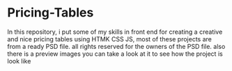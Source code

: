 # Pricing-Tables
In this repository, i put some of my skills in front end for creating a creative and nice pricing tables
using HTMK CSS JS, most of these projects are from a ready PSD file. all rights reserved for the owners of the PSD file.
also there is a preview images you can take a look at it to see how the project is look like

